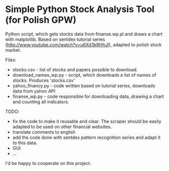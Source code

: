 Simple Python Stock Analysis Tool (for Polish GPW)
=============================

Python script, which gets stocks data from finanse.wp.pl and draws a chart with matplotlib. Based on sentdex tutorial series (http://www.youtube.com/watch?v=u6Xd3kRHhJI), adapted to polish stock market.

Files:
- stocks.csv - list of stocks and papers possible to download.
- download_names_wp.py - script, which downloads a list of names of stocks. Produces 'stocks.csv'
- yahoo_financy.py - code written based on tutorial series, downloads data from yahoo API
- finanse_wp.py - code responsible for downloading data, drawing a chart and counting all indicators.

TODO:
- fix the code to make it reusable and clear. The scraper should be easily adapted to be used on other financial websites.
- translate comments to english
- add the code done with sentdex pattern recognition series and adapt it to this data.
- GUI
- ...

I'd be happy to cooperate on this project. 
